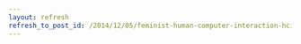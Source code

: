 ```yaml
---
layout: refresh
refresh_to_post_id: /2014/12/05/feminist-human-computer-interaction-hci-in-library-software
---
```

